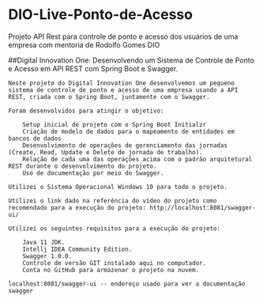 # DIO-Live-Ponto-de-Acesso
Projeto API Rest para controle de ponto e acesso dos usuários de uma empresa com mentoria de Rodolfo Gomes DIO


##Digital Innovation One: Desenvolvendo um Sistema de Controle de Ponto e Acesso em API REST com Spring Boot e Swagger.

```
Neste projeto do Digital Innovation One desenvolvemos um pequeno sistema de controle de ponto e acesso de uma empresa usando a API REST, criada com o Spring Boot, juntamente com o Swagger.

Foram desenvolvidos para atingir o objetivo:

    Setup inicial de projeto com o Spring Boot Initialzr
    Criação de modelo de dados para o mapeamento de entidades em bancos de dados
    Desenvolvimento de operações de gerenciamento das jornadas (Create, Read, Update e Delete de jornada de trabalho).
    Relação de cada uma das operações acima com o padrão arquitetural REST durante o desenvolvimento do projeto.
    Uso de documentação por meio do Swagger.
```

```
Utilizei o Sistema Operacional Windows 10 para todo o projeto.

Utilizei o link dado na referência do vídeo do projeto como recomendado para a execução do projeto: http://localhost:8081/swagger-ui/

Utilizei os seguintes requisitos para a execução do projeto:

    Java 11 JDK.
    Intellj IDEA Community Edition.
    Swagger 1.0.0.
    Controle de versão GIT instalado aqui no computador.
    Conta no GitHub para armazenar o projeto na nuvem.
```

```
localhost:8081/swagger-ui -- endereço usado para ver a documentação swagger
```



